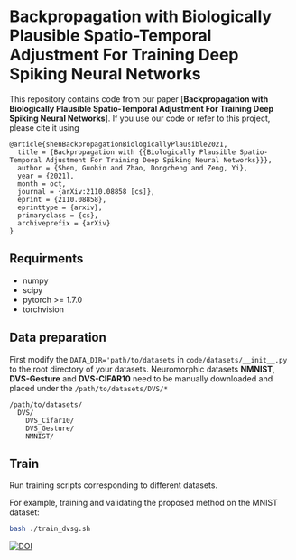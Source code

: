# Backpropagation with Biologically Plausible Spatio-Temporal Adjustment For Training Deep Spiking Neural Networks
This repository contains code from our paper [**Backpropagation with Biologically Plausible Spatio-Temporal Adjustment For Training Deep Spiking Neural Networks**]. If you use our code or refer to this project, please cite it using

```
@article{shenBackpropagationBiologicallyPlausible2021,
  title = {Backpropagation with {{Biologically Plausible Spatio-Temporal Adjustment For Training Deep Spiking Neural Networks}}},
  author = {Shen, Guobin and Zhao, Dongcheng and Zeng, Yi},
  year = {2021},
  month = oct,
  journal = {arXiv:2110.08858 [cs]},
  eprint = {2110.08858},
  eprinttype = {arxiv},
  primaryclass = {cs},
  archiveprefix = {arXiv} 
}
```

## Requirments

* numpy
* scipy
* pytorch >= 1.7.0
* torchvision


## Data preparation

First modify the ```DATA_DIR='path/to/datasets``` in ```code/datasets/__init__.py``` to the root directory of your datasets.
Neuromorphic datasets **NMNIST**, **DVS-Gesture** and **DVS-CIFAR10** need to be manually downloaded and placed under the ```/path/to/datasets/DVS/*``` 


```
/path/to/datasets/
  DVS/
    DVS_Cifar10/
    DVS_Gesture/
    NMNIST/
```

## Train

Run training scripts corresponding to different datasets.

For example, training and validating the proposed method on the MNIST dataset:

```bash 
bash ./train_dvsg.sh
```

[![DOI](https://zenodo.org/badge/485739893.svg)](https://zenodo.org/badge/latestdoi/485739893)